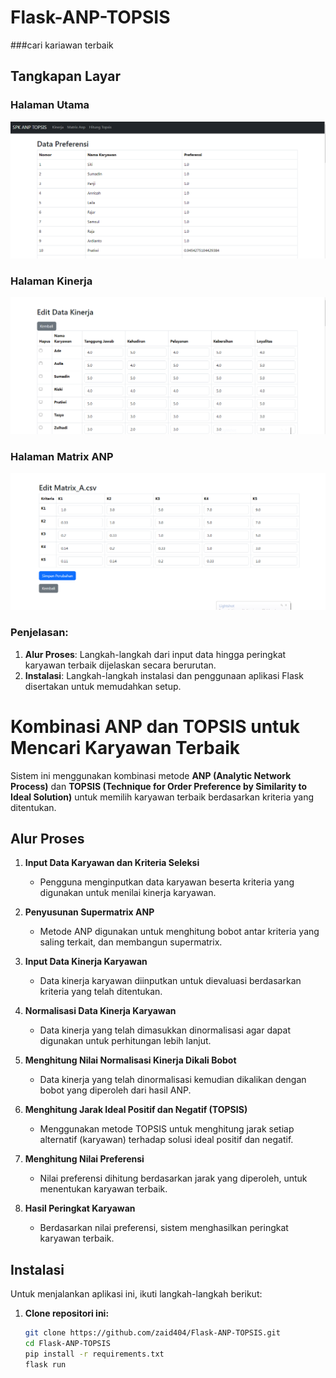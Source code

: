 # Flask-ANP-TOPSIS
###cari kariawan terbaik
## Tangkapan Layar

### Halaman Utama
![Halaman Utama](https://github.com/zaid404/Flask-ANP-TOPSIS/raw/main/index.png)

### Halaman Kinerja
![Halaman Kinerja](https://github.com/zaid404/Flask-ANP-TOPSIS/raw/main/kinerja.png)

### Halaman Matrix ANP
![Halaman Matrix ANP](https://github.com/zaid404/Flask-ANP-TOPSIS/raw/main/matrix.png)

### Penjelasan:
1. **Alur Proses**: Langkah-langkah dari input data hingga peringkat karyawan terbaik dijelaskan secara berurutan.
2. **Instalasi**: Langkah-langkah instalasi dan penggunaan aplikasi Flask disertakan untuk memudahkan setup.



# Kombinasi ANP dan TOPSIS untuk Mencari Karyawan Terbaik

Sistem ini menggunakan kombinasi metode **ANP (Analytic Network Process)** dan **TOPSIS (Technique for Order Preference by Similarity to Ideal Solution)** untuk memilih karyawan terbaik berdasarkan kriteria yang ditentukan.

## Alur Proses

1. **Input Data Karyawan dan Kriteria Seleksi**
   - Pengguna menginputkan data karyawan beserta kriteria yang digunakan untuk menilai kinerja karyawan.

2. **Penyusunan Supermatrix ANP**
   - Metode ANP digunakan untuk menghitung bobot antar kriteria yang saling terkait, dan membangun supermatrix.

3. **Input Data Kinerja Karyawan**
   - Data kinerja karyawan diinputkan untuk dievaluasi berdasarkan kriteria yang telah ditentukan.

4. **Normalisasi Data Kinerja Karyawan**
   - Data kinerja yang telah dimasukkan dinormalisasi agar dapat digunakan untuk perhitungan lebih lanjut.

5. **Menghitung Nilai Normalisasi Kinerja Dikali Bobot**
   - Data kinerja yang telah dinormalisasi kemudian dikalikan dengan bobot yang diperoleh dari hasil ANP.

6. **Menghitung Jarak Ideal Positif dan Negatif (TOPSIS)**
   - Menggunakan metode TOPSIS untuk menghitung jarak setiap alternatif (karyawan) terhadap solusi ideal positif dan negatif.

7. **Menghitung Nilai Preferensi**
   - Nilai preferensi dihitung berdasarkan jarak yang diperoleh, untuk menentukan karyawan terbaik.

8. **Hasil Peringkat Karyawan**
   - Berdasarkan nilai preferensi, sistem menghasilkan peringkat karyawan terbaik.

## Instalasi

Untuk menjalankan aplikasi ini, ikuti langkah-langkah berikut:

1. **Clone repositori ini:**
   ```bash
   git clone https://github.com/zaid404/Flask-ANP-TOPSIS.git
   cd Flask-ANP-TOPSIS
   pip install -r requirements.txt
   flask run
    

